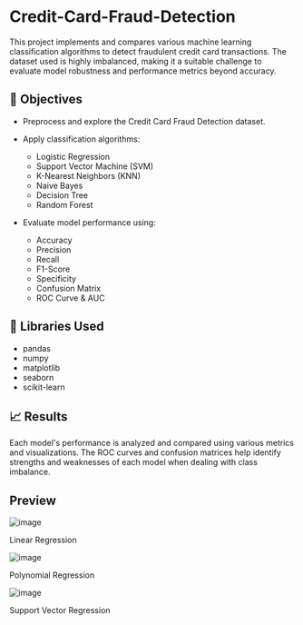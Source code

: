 # Credit-Card-Fraud-Detection

This project implements and compares various machine learning classification algorithms to detect fraudulent credit card transactions. The dataset used is highly imbalanced, making it a suitable challenge to evaluate model robustness and performance metrics beyond accuracy.

## 📌 Objectives

- Preprocess and explore the Credit Card Fraud Detection dataset.
  
- Apply classification algorithms:
  
  - Logistic Regression
  - Support Vector Machine (SVM)
  - K-Nearest Neighbors (KNN)
  - Naive Bayes
  - Decision Tree
  - Random Forest
    
- Evaluate model performance using:
  
  - Accuracy
  - Precision
  - Recall
  - F1-Score
  - Specificity
  - Confusion Matrix
  - ROC Curve & AUC
 
## 🧠 Libraries Used

  - pandas
  - numpy
  - matplotlib
  - seaborn
  - scikit-learn

## 📈 Results
Each model's performance is analyzed and compared using various metrics and visualizations. The ROC curves and confusion matrices help identify strengths and weaknesses of each model when dealing with class imbalance.

## Preview

![image](https://github.com/user-attachments/assets/d130f287-2763-476d-b8e8-7cf6e265a211)

Linear Regression

![image](https://github.com/user-attachments/assets/2db9062c-c973-4fdf-832b-23b9a464dcb8)

Polynomial Regression

![image](https://github.com/user-attachments/assets/31b17e3e-17f4-46b9-bf54-cd458bf08d02)

Support Vector Regression








